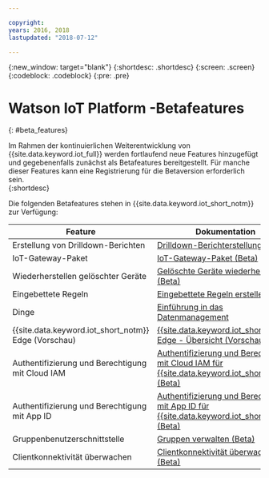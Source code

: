 ```yaml
---

copyright:
years: 2016, 2018
lastupdated: "2018-07-12"

---
```


{:new_window: target="blank"}
{:shortdesc: .shortdesc}
{:screen: .screen}
{:codeblock: .codeblock}
{:pre: .pre}

# Watson IoT Platform -Betafeatures
{: #beta_features}

Im Rahmen der kontinuierlichen Weiterentwicklung von {{site.data.keyword.iot_full}} werden fortlaufend neue Features hinzugefügt und gegebenenfalls zunächst als Betafeatures bereitgestellt. Für manche dieser Features kann eine Registrierung für die Betaversion erforderlich sein.  
{:shortdesc}

Die folgenden Betafeatures stehen in {{site.data.keyword.iot_short_notm}} zur Verfügung:

Feature       | Dokumentation       
------------- | -------------
Erstellung von Drilldown-Berichten | [Drilldown-Berichterstellung (Beta)](reference/security/RM_security.html#drill_down)
IoT-Gateway-Paket | [IoT-Gateway-Paket (Beta)](gateways/iotgw.html#gw_package)
Wiederherstellen gelöschter Geräte | [Gelöschte Geräte wiederherstellen (Beta)](iotplatform_task.html#restore_device)
Eingebettete Regeln | [Eingebettete Regeln erstellen (Beta)](information_management/im_rules.html)
Dinge | [Einführung in das Datenmanagement](GA_information_management/ga_im_device_twin.html#device_twins)
{{site.data.keyword.iot_short_notm}} Edge (Vorschau) | [{{site.data.keyword.iot_short_notm}} Edge - Übersicht (Vorschau)](edge/WIoTP_edge.html)
Authentifizierung und Berechtigung mit Cloud IAM | [Authentifizierung und Berechtigung mit Cloud IAM für {{site.data.keyword.iot_short_notm}} (Beta)](reference/security/cloud_iam.html)
Authentifizierung und Berechtigung mit App ID | [Authentifizierung und Berechtigung mit App ID für {{site.data.keyword.iot_short_notm}} (Beta)](reference/security/app_id.html)
Gruppenbenutzerschnittstelle | [Gruppen verwalten (Beta)](manage_groups.html#groups_overview)
Clientkonnektivität überwachen | [Clientkonnektivität überwachen (Beta)](reference/security/client_connect.html)
